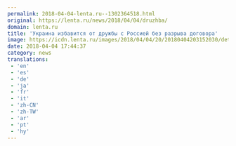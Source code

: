 ```yaml
---
permalink: 2018-04-04-lenta.ru--1302364518.html
original: https://lenta.ru/news/2018/04/04/druzhba/
domain: lenta.ru
title: 'Украина избавится от дружбы с Россией без разрыва договора'
image: https://icdn.lenta.ru/images/2018/04/04/20/20180404203152030/detail_022db8c4bd9e8ce9ffdf08fc8b6cd6d2.jpg
date: 2018-04-04 17:44:37
category: news
translations: 
 - 'en'
 - 'es'
 - 'de'
 - 'ja'
 - 'fr'
 - 'it'
 - 'zh-CN'
 - 'zh-TW'
 - 'ar'
 - 'pt'
 - 'hy'
---
```


